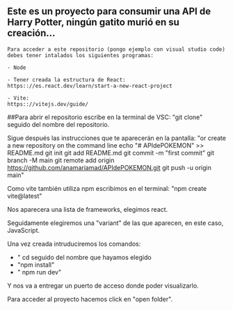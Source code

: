 ## Este es un proyecto para consumir una API de Harry Potter, ningún gatito murió en su creación...
```
Para acceder a este repositorio (pongo ejemplo con visual studio code) debes tener intalados los siguientes programas: 

- Node

- Tener creada la estructura de React:
https:://es.react.dev/learn/start-a-new-react-project

- Vite:
https:://vitejs.dev/guide/
```


##Para abrir el repositorio escribe en la terminal de VSC:
"git clone" seguido del nombre del repositorio.

Sigue después las instrucciones que te aparecerán en la pantalla:
"or create a new repository on the command line
echo "# APIdePOKEMON" >> README.md
git init
git add README.md
git commit -m "first commit"
git branch -M main
git remote add origin https://github.com/anamariamad/APIdePOKEMON.git
git push -u origin main"

Como vite también utiliza npm escribimos en el terminal: "npm create vite@latest"

Nos aparecera una lista de frameworks, elegimos react.

Seguidamente elegiremos una "variant" de las que aparecen, en este caso, JavaScript.

Una vez creada intruduciremos los comandos:
- " cd seguido del nombre que hayamos elegido
- "npm install"
- " npm run dev"

Y nos va a entregar un puerto de acceso donde poder visualizarlo.

Para acceder al proyecto hacemos click en "open folder".


